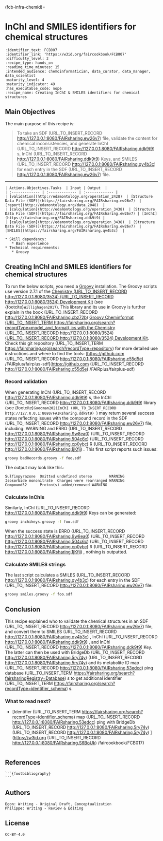 (fcb-infra-chemid)=
# InChI and SMILES identifiers for chemical structures



````{panels_fairplus}
:identifier_text: FCB007
:identifier_link: 'https://w3id.org/faircookbook/FCB007'
:difficulty_level: 2
:recipe_type: hands_on
:reading_time_minutes: 15
:intended_audience: chemoinformatician, data_curator, data_manager, data_scientist  
:maturity_level: 4
:maturity_indicator: 49
:has_executable_code: nope
:recipe_name: Creating InChI & SMILES identifiers for chemical structures 
```` 

## Main Objectives

The main purpose of this recipe is:

> To take an SDF (URL_TO_INSERT_RECORD http://127.0.0.1:8080/FAIRsharing.ew26v7)  file, validate the content for chemical inconsistencies, and generate
> InChI (URL_TO_INSERT_RECORD http://127.0.0.1:8080/FAIRsharing.ddk9t9) s, InChI (URL_TO_INSERT_RECORD http://127.0.0.1:8080/FAIRsharing.ddk9t9) Keys, and SMILES (URL_TO_INSERT_RECORD http://127.0.0.1:8080/FAIRsharing.qv4b3c)  for each entry in the SDF (URL_TO_INSERT_RECORD http://127.0.0.1:8080/FAIRsharing.ew26v7)  file.

---

```{tabbed} FAIRification Objectives, Inputs and Outputs
| Actions.Objectives.Tasks  | Input | Output  |
| :------------- | :------------- | :------------- |
| [validation](http://edamontology.org/operation_2428)  | [Structure Data File (SDF)](https://fairsharing.org/FAIRsharing.ew26v7)  | [report](http://edamontology.org/data_2048)  |
| [calculation](http://edamontology.org/operation_3438)  | [Structure Data File (SDF)](https://fairsharing.org/FAIRsharing.ew26v7) | [InChI](https://fairsharing.org/FAIRsharing.ddk9t9) |
| [calculation](http://edamontology.org/operation_3438)  | [Structure Data File (SDF)](https://fairsharing.org/FAIRsharing.ew26v7)  | [SMILES](https://fairsharing.org/FAIRsharing.qv4b3c)  |
```
```{tabbed} Requirements
* Skill dependency:
   * Bash experience
* Technical requirements:
   * Groovy
```

## Creating InChI and SMILES identifiers for chemical structures

To run the below scripts, you need a [Groovy](https://groovy.apache.org/download.html) installation.
The Groovy scripts use version 2.7.1 of the [Chemistry (URL_TO_INSERT_RECORD http://127.0.0.1:8080/3524)  (URL_TO_INSERT_RECORD http://127.0.0.1:8080/3524)  Development Kit](https://cdk.github.io/)
(see {footcite}`Willighagen2017`). This library and its use in Groovy is further explain in
the book (URL_TO_INSERT_RECORD http://127.0.0.1:8080/FAIRsharing.cbz72b)  [Groovy Cheminformat (URL_TO_INSERT_TERM https://fairsharing.org/search?recordType=model_and_format) ics with the Chemistry (URL_TO_INSERT_RECORD http://127.0.0.1:8080/3524)  (URL_TO_INSERT_RECORD http://127.0.0.1:8080/3524)  Development Kit](https://egonw.github.io/cdkbook/).
Check this git repository (URL_TO_INSERT_TERM https://fairsharing.org/search?recordType=repository)  for more detailed use instructions and where to find the tools:
[https://github.com (URL_TO_INSERT_RECORD http://127.0.0.1:8080/FAIRsharing.c55d5e) /FAIRplus/fairplus-sdf](https://github.com (URL_TO_INSERT_RECORD http://127.0.0.1:8080/FAIRsharing.c55d5e) /FAIRplus/fairplus-sdf)

### Record validation

When generating InChI (URL_TO_INSERT_RECORD http://127.0.0.1:8080/FAIRsharing.ddk9t9) s, the InChI (URL_TO_INSERT_RECORD http://127.0.0.1:8080/FAIRsharing.ddk9t9)  library (see {footcite}`Goodman2021InChI (URL_TO_INSERT_RECORD http://127.0.0.1:8080/FAIRsharing.ddk9t9) `) may return several success states reflecting issues with
the compound record in the SDF (URL_TO_INSERT_RECORD http://127.0.0.1:8080/FAIRsharing.ew26v7)  file, including: WARNING and ERRO (URL_TO_INSERT_RECORD http://127.0.0.1:8080/FAIRsharing.9w8ea0)  (URL_TO_INSERT_RECORD http://127.0.0.1:8080/FAIRsharing.504c6c)  (URL_TO_INSERT_RECORD http://127.0.0.1:8080/FAIRsharing.cp0ybc) R (URL_TO_INSERT_RECORD http://127.0.0.1:8080/FAIRsharing.1jKfji) . This first script reports such issues:

```bash
groovy badRecords.groovy -f foo.sdf
```

The output may look like this:

```
Sulfinpyrazone  Omitted undefined stereo        WARNING
Isosorbide mononitrate  Charges were rearranged WARNING
Compound52      Proton(s) added/removed WARNING
```

### Calculate InChls

Similarly, InChI (URL_TO_INSERT_RECORD http://127.0.0.1:8080/FAIRsharing.ddk9t9) Keys can be generated:

```bash
groovy inchikeys.groovy -f foo.sdf
```

When the success state is ERRO (URL_TO_INSERT_RECORD http://127.0.0.1:8080/FAIRsharing.9w8ea0)  (URL_TO_INSERT_RECORD http://127.0.0.1:8080/FAIRsharing.504c6c)  (URL_TO_INSERT_RECORD http://127.0.0.1:8080/FAIRsharing.cp0ybc) R (URL_TO_INSERT_RECORD http://127.0.0.1:8080/FAIRsharing.1jKfji) , nothing is outputted.

### Calculate SMILES strings

The last script calculates a SMILES (URL_TO_INSERT_RECORD http://127.0.0.1:8080/FAIRsharing.qv4b3c)  for each entry in the SDF (URL_TO_INSERT_RECORD http://127.0.0.1:8080/FAIRsharing.ew26v7)  file:

```bash
groovy smiles.groovy -f foo.sdf
```

## Conclusion

This recipe explained who to validate the chemical structures in an SDF (URL_TO_INSERT_RECORD http://127.0.0.1:8080/FAIRsharing.ew26v7)  file,
and convert them to SMILES (URL_TO_INSERT_RECORD http://127.0.0.1:8080/FAIRsharing.qv4b3c) , InChI (URL_TO_INSERT_RECORD http://127.0.0.1:8080/FAIRsharing.ddk9t9) , and InChI (URL_TO_INSERT_RECORD http://127.0.0.1:8080/FAIRsharing.ddk9t9) Key. The latter can then be used
with BridgeDb (URL_TO_INSERT_RECORD http://127.0.0.1:8080/FAIRsharing.5ry74y)  (URL_TO_INSERT_RECORD http://127.0.0.1:8080/FAIRsharing.5ry74y)  and its metabolite ID map (URL_TO_INSERT_RECORD http://127.0.0.1:8080/FAIRsharing.53edcc) ping database (URL_TO_INSERT_TERM https://fairsharing.org/search?fairsharingRegistry=Database) s to get additional identifier (URL_TO_INSERT_TERM https://fairsharing.org/search?recordType=identifier_schema) s.

### What to read next?

* [Identifier (URL_TO_INSERT_TERM https://fairsharing.org/search?recordType=identifier_schema)  map (URL_TO_INSERT_RECORD http://127.0.0.1:8080/FAIRsharing.53edcc) ping with BridgeDb (URL_TO_INSERT_RECORD http://127.0.0.1:8080/FAIRsharing.5ry74y)  (URL_TO_INSERT_RECORD http://127.0.0.1:8080/FAIRsharing.5ry74y) ](https://w3id.org (URL_TO_INSERT_RECORD http://127.0.0.1:8080/FAIRsharing.S6BoUk) /faircookbook/FCB017)

````{rdmkit_panel}
````


## References

````{dropdown} **References**
```{footbibliography}
```
````

## Authors

````{authors_fairplus}
Egon: Writing - Original Draft, Conceptualization
Philippe: Writing - Review & Editing
````


## License

````{license_fairplus}
CC-BY-4.0
````

